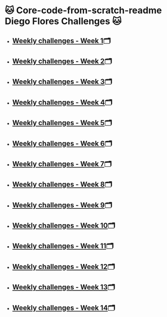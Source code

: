 <h1>🐱 Core-code-from-scratch-readme Diego Flores Challenges 🐱</h1>
<ul>
 <li><h2><a href="https://github.com/drewbydiego/core-code-from-scratch-readme/blob/master/README%20Week01%20Challenges.md" target="_blank">Weekly challenges - Week 1</a>🗂️</h2></li>
  <li><h2><a href="https://github.com/drewbydiego/core-code-from-scratch-readme/blob/master/README%20Week02%20Challenges.md" target="_blank">Weekly challenges - Week 2</a>🗂️</h2></li>
  <li><h2><a href="https://github.com/drewbydiego/core-code-from-scratch-readme/blob/master/README%20Week03%20Challenges.md" target="_blank">Weekly challenges - Week 3</a>🗂️</h2></li>
  <li><h2><a href="https://github.com/drewbydiego/core-code-from-scratch-readme/blob/master/README%20Week04%20Challenges.md" target="_blank">Weekly challenges - Week 4</a>🗂️</h2></li>
  <li><h2><a href="https://github.com/drewbydiego/core-code-from-scratch-readme/blob/master/README%20Week05%20Challenges.md" target="_blank">Weekly challenges - Week 5</a>🗂️</h2></li>
  <li><h2><a href="https://github.com/drewbydiego/core-code-from-scratch-readme/blob/master/README%20Week06%20Challenges.md" target="_blank">Weekly challenges - Week 6</a>🗂️</h2></li>
 </li>
  <li><h2><a href="https://github.com/drewbydiego/core-code-from-scratch-readme/blob/master/README%20Week07%20Challenges.md" target="_blank">Weekly challenges - Week 7</a>🗂️</h2></li>
   </li>
  <li><h2><a href="https://github.com/drewbydiego/core-code-from-scratch-readme/blob/master/README%20Week08%20Challenges.md" target="_blank">Weekly challenges - Week 8</a>🗂️</h2></li>
    <li><h2><a href="https://github.com/drewbydiego/core-code-from-scratch-readme/blob/master/README%20Week09%20Challenges.md" target="_blank">Weekly challenges - Week 9</a>🗂️</h2></li>
        <li><h2><a href="https://github.com/drewbydiego/core-code-from-scratch-readme/blob/master/README%20Week10%20Challenges.md" target="_blank">Weekly challenges - Week 10</a>🗂️</h2></li>
        <li><h2><a href="https://github.com/drewbydiego/core-code-from-scratch-readme/blob/master/README%20Week11%20Challenges.md" target="_blank">Weekly challenges - Week 11</a>🗂️</h2></li>
       <li><h2><a href="https://github.com/drewbydiego/core-code-from-scratch-readme/blob/master/README%20Week12%20Challenges.md" target="_blank">Weekly challenges - Week 12</a>🗂️</h2></li>
        <li><h2><a href="https://github.com/drewbydiego/core-code-from-scratch-readme/blob/master/README%20Week13%20Challenges.md" target="_blank">Weekly challenges - Week 13</a>🗂️</h2></li>
         <li><h2><a href="https://github.com/drewbydiego/core-code-from-scratch-readme/blob/master/README%20Week14%20Challenges.md" target="_blank">Weekly challenges - Week 14</a>🗂️</h2></li>
</ul>
